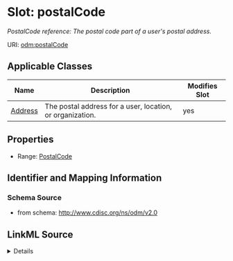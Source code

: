# Slot: postalCode


_PostalCode reference: The postal code part of a user's postal address._



URI: [odm:postalCode](http://www.cdisc.org/ns/odm/v2.0/postalCode)



<!-- no inheritance hierarchy -->




## Applicable Classes

| Name | Description | Modifies Slot |
| --- | --- | --- |
[Address](Address.md) | The postal address for a user, location, or organization. |  yes  |







## Properties

* Range: [PostalCode](PostalCode.md)





## Identifier and Mapping Information







### Schema Source


* from schema: http://www.cdisc.org/ns/odm/v2.0




## LinkML Source

<details>
```yaml
name: postalCode
description: 'PostalCode reference: The postal code part of a user''s postal address.'
from_schema: http://www.cdisc.org/ns/odm/v2.0
rank: 1000
alias: postalCode
domain_of:
- Address
range: PostalCode

```
</details>